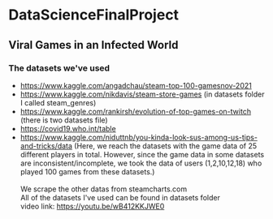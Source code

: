 # DataScienceFinalProject
## Viral Games in an Infected World
### The datasets we've used 
- https://www.kaggle.com/angadchau/steam-top-100-gamesnov-2021
- https://www.kaggle.com/nikdavis/steam-store-games (in datasets folder I called steam_genres)
- https://www.kaggle.com/rankirsh/evolution-of-top-games-on-twitch (there is two datasets file)
- https://covid19.who.int/table <br />
- https://www.kaggle.com/niduttnb/you-kinda-look-sus-among-us-tips-and-tricks/data (Here, we reach the datasets with the game data of 25 different players in total. However, since the game data in some datasets are inconsistent/incomplete, we took the data of users (1,2,10,12,18) who played 100 games from these datasets.) <br /> <br />
We scrape the other datas from steamcharts.com <br />
All of the datasets I've used can be found in datasets folder <br /> 
video link: https://youtu.be/wB412KKJWE0
